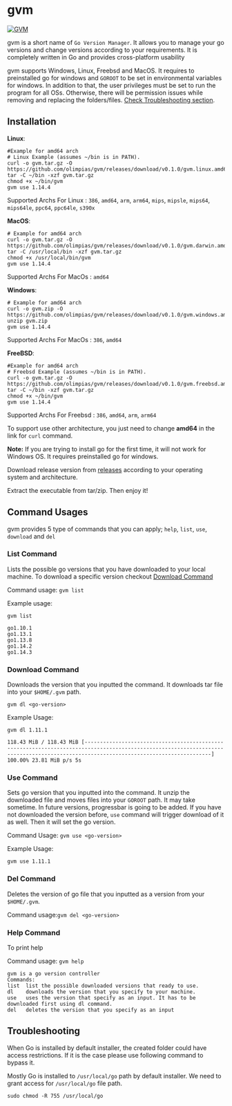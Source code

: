 # gvm

[![GVM](https://circleci.com/gh/olimpias/gvm.svg?style=svg)](<https://app.circleci.com/pipelines/github/olimpias/gvm>)


gvm is a short name of `Go Version Manager`. It allows you to manage your go versions and change versions
according to your requirements. It is completely written in Go and provides cross-platform usability

gvm supports Windows, Linux, Freebsd and MacOS. It requires to preinstalled go for windows and `GOROOT` to be
set in environmental variables for windows. In addition to that, the user privileges must be set to run the program for all OSs. Otherwise, there will
be permission issues while removing and replacing the folders/files. [Check Troubleshooting section](#Troubleshooting).

## Installation

**Linux**:
```shell script
#Example for amd64 arch
# Linux Example (assumes ~/bin is in PATH).
curl -o gvm.tar.gz -O https://github.com/olimpias/gvm/releases/download/v0.1.0/gvm.linux.amd64.tar.gz
tar -C ~/bin -xzf gvm.tar.gz
chmod +x ~/bin/gvm
gvm use 1.14.4
```

Supported Archs For Linux : `386`, `amd64`, `arm`, `arm64`, `mips`, `mipsle`, `mips64`, `mips64le`, `ppc64`, `ppc64le`, `s390x`

**MacOS**: 
```shell script
# Example for amd64 arch
curl -o gvm.tar.gz -O https://github.com/olimpias/gvm/releases/download/v0.1.0/gvm.darwin.amd64.tar.gz
tar -C /usr/local/bin -xzf gvm.tar.gz
chmod +x /usr/local/bin/gvm
gvm use 1.14.4
```

Supported Archs For MacOs : `amd64`

**Windows**:
```shell script
# Example for amd64 arch
curl -o gvm.zip -O https://github.com/olimpias/gvm/releases/download/v0.1.0/gvm.windows.amd64.exe.zip
unzip gvm.zip
gvm use 1.14.4
```

Supported Archs For MacOs : `386`, `amd64`

**FreeBSD**:
```shell script
#Example for amd64 arch
# Freebsd Example (assumes ~/bin is in PATH).
curl -o gvm.tar.gz -O https://github.com/olimpias/gvm/releases/download/v0.1.0/gvm.freebsd.amd64.tar.gz
tar -C ~/bin -xzf gvm.tar.gz
chmod +x ~/bin/gvm
gvm use 1.14.4
```

Supported Archs For Freebsd : `386`, `amd64`, `arm`, `arm64`


To support use other architecture, you just need to change **amd64** in the link for `curl` command.

**Note:** If you are trying to install go for the first time, it will not work for Windows OS. It requires preinstalled go for windows.

Download release version from [releases](https://github.com/olimpias/gvm/releases) according to your operating system and architecture.

Extract the executable from tar/zip. Then enjoy it!

## Command Usages
gvm provides 5 type of commands that you can apply; `help`, `list`, `use`, `download` and `del`

### List Command
Lists the possible go versions that you have downloaded to your local machine. To download a specific version checkout [Download Command](#download-command)

Command usage: `gvm list`

Example usage: 

`gvm list`

```
go1.10.1
go1.13.1
go1.13.8
go1.14.2
go1.14.3
```

### Download Command
Downloads the version that you inputted the command. It downloads tar file into your `$HOME/.gvm` path.

`gvm dl <go-version>`

Example Usage:

`gvm dl 1.11.1`

```
118.43 MiB / 118.43 MiB [-------------------------------------------------------------------------------------------------------------------------------------------------------------------------------------] 100.00% 23.81 MiB p/s 5s
```

### Use Command
Sets go version that you inputted into the command. It unzip the downloaded file and moves files into your `GOROOT` path. It may take sometime. In future versions, progressbar is going to be added.
If you have not downloaded the version before, `use` command will trigger download of it as well. Then it will set the go version.

Command Usage: `gvm use <go-version>`

Example Usage:

`gvm use 1.11.1`

### Del Command
Deletes the version of go file that you inputted as a version from your `$HOME/.gvm`.

Command usage:`gvm del <go-version>`

### Help Command
To print help

Command usage: `gvm help`

```
gvm is a go version controller
Commands:
list  list the possible downloaded versions that ready to use.
dl    downloads the version that you specify to your machine.
use   uses the version that specify as an input. It has to be downloaded first using dl command.
del   deletes the version that you specify as an input
``` 

## Troubleshooting

When Go is installed by default installer, the created folder could have access restrictions. If it is the case please use
following command to bypass it.

Mostly Go is installed to `/usr/local/go` path by default installer. We need to grant access for `/usr/local/go` file path.

```shell script
sudo chmod -R 755 /usr/local/go
```
